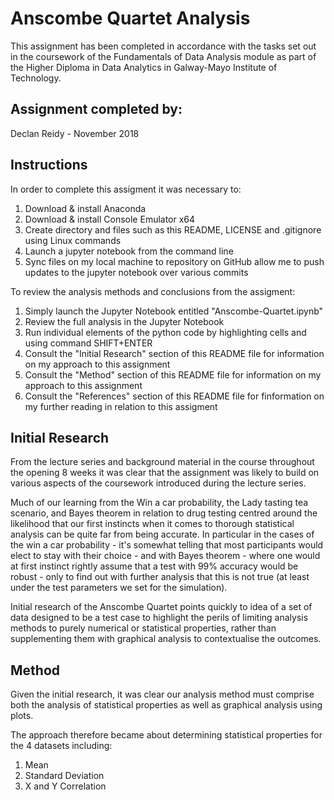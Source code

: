 # Anscombe Quartet Analysis
This assignment has been completed in accordance with the tasks set out in the coursework of the Fundamentals of Data Analysis module as part of the Higher Diploma in Data Analytics in Galway-Mayo Institute of Technology.

## Assignment completed by:
Declan Reidy - November 2018

## Instructions

In order to complete this assigment it was necessary to:
1. Download & install Anaconda
2. Download & install Console Emulator x64
3. Create directory and files such as this README, LICENSE and .gitignore using Linux commands
4. Launch a jupyter notebook from the command line
5. Sync files on my local machine to repository on GitHub allow me to push updates to the jupyter notebook over various commits


To review the analysis methods and conclusions from the assigment:
1. Simply launch the Jupyter Notebook entitled "Anscombe-Quartet.ipynb"
2. Review the full analysis in the Jupyter Notebook
3. Run individual elements of the python code by highlighting cells and using command SHIFT+ENTER
4. Consult the "Initial Research" section of this README file for information on my approach to this assignment
5. Consult the "Method" section of this README file for information on my approach to this assignment
6. Consult the "References" section of this README file for finformation on my further reading in relation to this assigment

## Initial Research
From the lecture series and background material in the course throughout the opening 8 weeks it was clear that the assignment was likely to build on various aspects of the coursework introduced during the lecture series.

Much of our learning from the Win a car probability, the Lady tasting tea scenario, and Bayes theorem in relation to drug testing centred around the likelihood that our first instincts when it comes to thorough statistical analysis can be quite far from being accurate. In particular in the cases of the win a car probability - it's somewhat telling that most participants would elect to stay with their choice - and with Bayes theorem - where one would at first instinct rightly assume that a test with 99% accuracy would be robust - only to find out with further analysis that this is not true (at least under the test parameters we set for the simulation).

Initial research of the Anscombe Quartet points quickly to idea of a set of data designed to be a test case to highlight the perils of limiting analysis methods to purely numerical or statistical properties, rather than supplementing them with graphical analysis to contextualise the outcomes.

## Method
Given the initial research, it was clear our analysis method must comprise both the analysis of statistical properties as well as graphical analysis using plots.

The approach therefore became about determining statistical properties for the 4 datasets including:
1. Mean
2. Standard Deviation
3. X and Y Correlation




